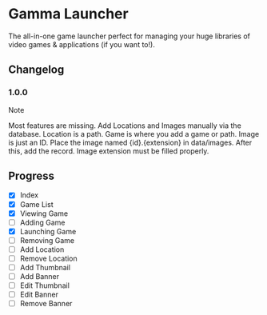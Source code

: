 # Gamma Launcher
The all-in-one game launcher perfect for managing your huge libraries of video games & applications (if you want to!).

## Changelog
### 1.0.0
> [!NOTE]
> Most features are missing. Add Locations and Images manually via the database. Location is a path. Game is where you add a game or path. Image is just an ID. Place the image named {id}.{extension} in data/images. After this, add the record. Image extension must be filled properly.

## Progress
- [x] Index
- [x] Game List
- [x] Viewing Game
- [ ] Adding Game
- [x] Launching Game
- [ ] Removing Game
- [ ] Add Location
- [ ] Remove Location
- [ ] Add Thumbnail
- [ ] Add Banner
- [ ] Edit Thumbnail
- [ ] Edit Banner
- [ ] Remove Banner
